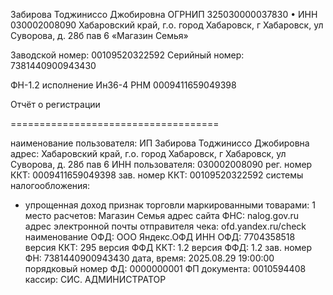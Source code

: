 Забирова Тоджиниссо Джобировна
ОГРНИП 325030000037830  •  ИНН 030002008090
Хабаровский край, г.о. город Хабаровск, г Хабаровск, ул Суворова, д. 28б пав 6
«Магазин Семья»

Заводской номер: 00109520322592
Серийный номер: 7381440900943430

ФН-1.2 исполнение Ин36-4
РНМ 0009411659049398

Отчёт о регистрации

====================================

наименование пользователя: ИП Забирова Тоджиниссо Джобировна
адрес: Хабаровский край, г.о. город Хабаровск, г Хабаровск, ул Суворова, д. 28б пав 6
ИНН пользователя: 030002008090
рег. номер ККТ: 0009411659049398
зав. номер ККТ: 00109520322592
системы налогообложения:
- упрощенная доход
признак торговли маркированными товарами: 1
место расчетов: Магазин Семья
адрес сайта ФНС: nalog.gov.ru
адрес электронной почты отправителя чека: ofd.yandex.ru/check
наименование ОФД: ООО Яндекс.ОФД
ИНН ОФД: 7704358518
версия ККТ: 295
версия ФФД ККТ: 1.2
версия ФФД: 1.2
зав. номер ФН: 7381440900943430
дата, время: 2025.08.29 19:00:00
порядковый номер ФД: 0000000001
ФП документа: 0010594408
кассир: СИС. АДМИНИСТРАТОР